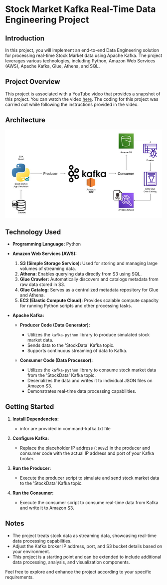 # Stock Market Kafka Real-Time Data Engineering Project

## Introduction
In this project, you will implement an end-to-end Data Engineering solution for processing real-time Stock Market data using Apache Kafka. The project leverages various technologies, including Python, Amazon Web Services (AWS), Apache Kafka, Glue, Athena, and SQL.

## Project Overview
This project is associated with a YouTube video that provides a snapshot of this project. You can watch the video [here](https://www.youtube.com/watch?v=KerNf0NANMo). The coding for this project was carried out while following the instructions provided in the video.

## Architecture
![Project Architecture](Architecture.jpg)

## Technology Used
- **Programming Language:** Python
- **Amazon Web Services (AWS):**
  1. **S3 (Simple Storage Service):** Used for storing and managing large volumes of streaming data.
  2. **Athena:** Enables querying data directly from S3 using SQL.
  3. **Glue Crawler:** Automatically discovers and catalogs metadata from raw data stored in S3.
  4. **Glue Catalog:** Serves as a centralized metadata repository for Glue and Athena.
  5. **EC2 (Elastic Compute Cloud):** Provides scalable compute capacity for running Python scripts and other processing tasks.

- **Apache Kafka:**
  - **Producer Code (Data Generator):**
    - Utilizes the `kafka-python` library to produce simulated stock market data.
    - Sends data to the 'StockData' Kafka topic.
    - Supports continuous streaming of data to Kafka.

  - **Consumer Code (Data Processor):**
    - Utilizes the `kafka-python` library to consume stock market data from the 'StockData' Kafka topic.
    - Deserializes the data and writes it to individual JSON files on Amazon S3.
    - Demonstrates real-time data processing capabilities.

## Getting Started
1. **Install Dependencies:**
   - infor are provided in command-kafka.txt file

2. **Configure Kafka:**
   - Replace the placeholder IP address (`:9092`) in the producer and consumer code with the actual IP address and port of your Kafka broker.

3. **Run the Producer:**
   - Execute the producer script to simulate and send stock market data to the 'StockData' Kafka topic.

4. **Run the Consumer:**
   - Execute the consumer script to consume real-time data from Kafka and write it to Amazon S3.

## Notes
- The project treats stock data as streaming data, showcasing real-time data processing capabilities.
- Adjust the Kafka broker IP address, port, and S3 bucket details based on your environment.
- This project is a starting point and can be extended to include additional data processing, analysis, and visualization components.

Feel free to explore and enhance the project according to your specific requirements.
